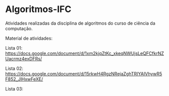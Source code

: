 # Algoritmos-IFC
Atividades realizadas da disciplina de algoritmos do curso de ciência da computação.


Material de atividades:

Lista 01:
https://docs.google.com/document/d/1xm2kjqZtKc_xkeqNWUjsLeQFCfkrNZUacrmz4exDFRs/

Lista 02:
https://docs.google.com/document/d/15rkwH4RgzNRejaZghTRIYAIVhywR5F852_JlHxwFeXE/

Lista 03:

